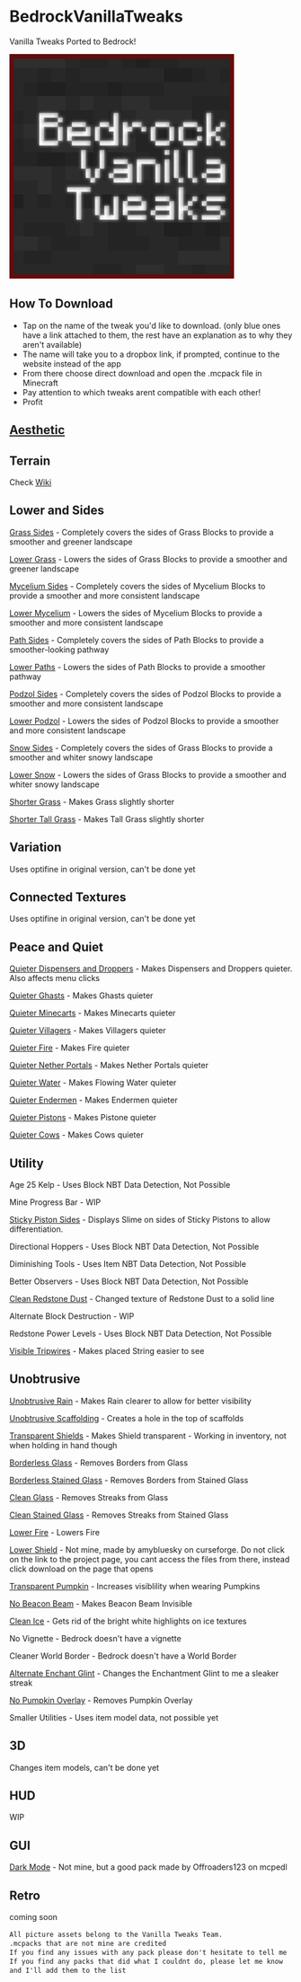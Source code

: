 # BedrockVanillaTweaks
Vanilla Tweaks Ported to Bedrock!

![Logo](BVTlogo.png)

## How To Download

- Tap on the name of the tweak you'd like to download. (only blue ones have a link attached to them, the rest have an explanation as to why they aren't available)
- The name will take you to a dropbox link, if prompted, continue to the website instead of the app
- From there choose direct download and open the .mcpack file in Minecraft
- Pay attention to which tweaks arent compatible with each other!
- Profit

## [Aesthetic](https://github.com/jcbvns/BedrockVanillaTweaks/blob/master/aesthetic.md)


## Terrain

Check [Wiki](https://github.com/jcbvns/BedrockVanillaTweaks/wiki/Terrain)

## Lower and Sides

[Grass Sides](https://www.dropbox.com/s/7iukkl5w0n91dvd/grass_sides.mcpack?dl=0) - Completely covers the sides of Grass Blocks to provide a smoother and greener landscape

[Lower Grass](https://www.dropbox.com/s/s202r60deao8zi5/lower_grass.mcpack?dl=0) - Lowers the sides of Grass Blocks to provide a smoother and greener landscape

[Mycelium Sides](https://www.dropbox.com/s/fmos8n7w4n99416/mycelium_sides.mcpack?dl=0) - Completely covers the sides of Mycelium Blocks to provide a smoother and more consistent landscape

[Lower Mycelium](https://www.dropbox.com/s/y7fm3du2fc7opp2/lower_mycelium.mcpack?dl=0) - Lowers the sides of Mycelium Blocks to provide a smoother and more consistent landscape

[Path Sides](https://www.dropbox.com/s/9zun8b5dpexpj81/path_sides.mcpack?dl=0) - Completely covers the sides of Path Blocks to provide a smoother-looking pathway

[Lower Paths](https://www.dropbox.com/s/7tgxqfiaonnm1dz/lower_paths.mcpack?dl=0) - Lowers the sides of Path Blocks to provide a smoother pathway

[Podzol Sides](https://www.dropbox.com/s/dkubjxfz9ap5a3c/podzol_sides.mcpack?dl=0) - Completely covers the sides of Podzol Blocks to provide a smoother and more consistent landscape

[Lower Podzol](https://www.dropbox.com/s/4xh5yfag43noyqe/lower_podzol.mcpack?dl=0) - Lowers the sides of Podzol Blocks to provide a smoother and more consistent landscape

[Snow Sides](https://www.dropbox.com/s/ri2mvbwqk5zn8w5/snow_sides.mcpack?dl=0) - Completely covers the sides of Grass Blocks to provide a smoother and whiter snowy landscape

[Lower Snow](https://www.dropbox.com/s/jn9pt15hkd0uv9h/lower_snow.mcpack?dl=0) - Lowers the sides of Grass Blocks to provide a smoother and whiter snowy landscape

[Shorter Grass](https://www.dropbox.com/s/k2etd8toujbk3ha/short_grass.mcpack?dl=0) - Makes Grass slightly shorter

[Shorter Tall Grass](https://www.dropbox.com/s/dettbeisxephrw9/short_tgrass.mcpack?dl=0) - Makes Tall Grass slightly shorter

## Variation

Uses optifine in original version, can't be done yet

## Connected Textures

Uses optifine in original version, can't be done yet

## Peace and Quiet

[Quieter Dispensers and Droppers](https://www.dropbox.com/s/dqru5e1m26fwch6/q_disp_drop.mcpack?dl=0) - Makes Dispensers and Droppers quieter. Also affects menu clicks

[Quieter Ghasts](https://www.dropbox.com/s/n09gz7zy4sk1348/q_ghast.mcpack?dl=0) - Makes Ghasts quieter

[Quieter Minecarts](https://www.dropbox.com/s/ngdl8xmyimppmf5/q_minecart.mcpack?dl=0) - Makes Minecarts quieter

[Quieter Villagers](https://www.dropbox.com/s/q3uzrbkobuzqx3i/q_villager.mcpack?dl=0) - Makes Villagers quieter

[Quieter Fire](https://www.dropbox.com/s/ce7g9lpe1my23rh/q_fire.mcpack?dl=0) - Makes Fire quieter

[Quieter Nether Portals](https://www.dropbox.com/s/c16d75w40wdal4x/q_portal.mcpack?dl=0) - Makes Nether Portals quieter

[Quieter Water](https://www.dropbox.com/s/wsato77200g6u98/q_water.mcpack?dl=0) - Makes Flowing Water quieter

[Quieter Endermen](https://www.dropbox.com/s/ifdlm6c05iv8qdh/q_endermen.mcpack?dl=0) - Makes Endermen quieter

[Quieter Pistons](https://www.dropbox.com/s/hean689xz6o3wpa/q_piston.mcpack?dl=0) - Makes Pistone quieter

[Quieter Cows](https://www.dropbox.com/s/u2yh6zs27ob305b/q_cows.mcpack?dl=0) - Makes Cows quieter

## Utility

Age 25 Kelp - Uses Block NBT Data Detection, Not Possible

Mine Progress Bar - WIP

[Sticky Piston Sides](https://www.dropbox.com/s/2hn9ut25w0k6bej/sticky_sides.mcpack?dl=0) - Displays Slime on sides of Sticky Pistons to allow differentiation.

Directional Hoppers - Uses Block NBT Data Detection, Not Possible

Diminishing Tools - Uses Item NBT Data Detection, Not Possible

Better Observers - Uses Block NBT Data Detection, Not Possible

[Clean Redstone Dust](https://www.dropbox.com/s/5q7ba59go7slrsy/clean_dust.mcpack?dl=0) - Changed texture of Redstone Dust to a solid line

Alternate Block Destruction - WIP

Redstone Power Levels - Uses Block NBT Data Detection, Not Possible

[Visible Tripwires](https://www.dropbox.com/s/9snpmqxmw2m1khp/visible_tripwires.mcpack?dl=0) - Makes placed String easier to see

## Unobtrusive 

[Unobtrusive Rain](https://www.dropbox.com/s/ywffv79yoi6sjhy/unob_rain.mcpack?dl=0) - Makes Rain clearer to allow for better visibility

[Unobtrusive Scaffolding](https://www.dropbox.com/s/hi2f8o21zjswqjk/unob_scaff.mcpack?dl=0) - Creates a hole in the top of scaffolds

[Transparent Shields](https://www.dropbox.com/s/mpivxo73rcogjmi/trans_shield.mcpack?dl=0) - Makes Shield transparent - Working in inventory, not when holding in hand though

[Borderless Glass](https://www.dropbox.com/s/95sa18ijeuq8wtx/borderless_glass.mcpack?dl=0) - Removes Borders from Glass

[Borderless Stained Glass](https://www.dropbox.com/s/2cnmaxhpoh65n0z/borderless_stglass.mcpack?dl=0) - Removes Borders from Stained Glass

[Clean Glass](https://www.dropbox.com/s/t3th6jlh865bykb/clean_glass.mcpack?dl=0) - Removes Streaks from Glass

[Clean Stained Glass](https://www.dropbox.com/s/9c2ef5lkwka1ajk/clean_stglass.mcpack?dl=0) - Removes Streaks from Stained Glass

[Lower Fire](https://www.dropbox.com/s/lyq0z4ejfg1sx3y/lowerfire.mcpack?dl=0) - Lowers Fire

[Lower Shield](https://www.curseforge.com/minecraft/mc-addons/search?search-shield) - Not mine, made by amybluesky on curseforge. Do not click on the link to the project page, you cant access the files from there, instead click download on the page that opens

[Transparent Pumpkin](https://www.dropbox.com/s/q8bzbvf72t5zid9/trans_pump.mcpack?dl=0) - Increases visiblility when wearing Pumpkins

[No Beacon Beam](https://www.dropbox.com/s/yrcw8nbwlb8j2qi/nobeacbeam.mcpack?dl=0) - Makes Beacon Beam Invisible

[Clean Ice](https://www.dropbox.com/s/jhr9isltryyjkzc/clean_ice.mcpack?dl=0) - Gets rid of the bright white highlights on ice textures

No Vignette - Bedrock doesn't have a vignette

Cleaner World Border - Bedrock doesn't have a World Border

[Alternate Enchant Glint](https://www.dropbox.com/s/ohyyzqajqhbaqtl/alt_ench_glint.mcpack?dl=0) - Changes the Enchantment Glint to me a sleaker streak

[No Pumpkin Overlay](https://www.dropbox.com/s/uprqbj7rc561sx0/no_pump_over.mcpack?dl=0) - Removes Pumpkin Overlay

Smaller Utilities - Uses item model data, not possible yet

## 3D

Changes item models, can't be done yet

## HUD

WIP

## GUI

[Dark Mode](mcpedl.com/dark-mode-resource-pack) - Not mine, but a good pack made by Offroaders123 on mcpedl

## Retro

coming soon

```
All picture assets belong to the Vanilla Tweaks Team.
.mcpacks that are not mine are credited
If you find any issues with any pack please don't hesitate to tell me
If you find any packs that did what I couldnt do, please let me know and I'll add them to the list
```
